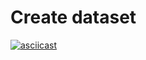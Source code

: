 # Create dataset

[![asciicast](https://asciinema.org/a/qV3sJRBTDmxBDNkDxkn6yWaki.svg)](https://asciinema.org/a/qV3sJRBTDmxBDNkDxkn6yWaki)
